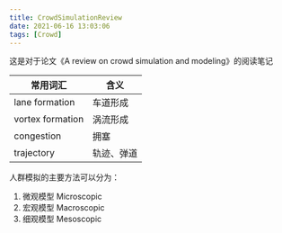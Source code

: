 ```yaml
---
title: CrowdSimulationReview
date: 2021-06-16 13:03:06
tags: [Crowd]
---
```


这是对于论文《A review on crowd simulation and modeling》的阅读笔记


|常用词汇  |含义  |
|---------|---------|
|lane formation     |车道形成  |
|vortex formation   |涡流形成  |
|congestion         |拥塞      |
|trajectory         |轨迹、弹道|

人群模拟的主要方法可以分为：

1. 微观模型 Microscopic
2. 宏观模型 Macroscopic
3. 细观模型 Mesoscopic
